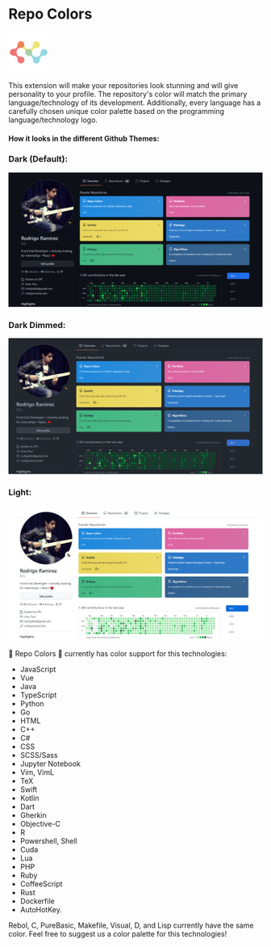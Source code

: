 # Repo Colors

<img  style="display:inline-block"  alt="Portfolio"  height="80px"  src="https://raw.githubusercontent.com/8rb/Repo-Colors/master/icons/128.png" /> 
 
This extension will make your repositories look stunning and will give personality to your profile. The repository's color will match the primary language/technology of its development. Additionally, every language has a carefully chosen unique color palette based on the programming language/technology logo.

#### How it looks in the different Github Themes:

### Dark (Default):

<img  style="display:inline-block"  alt="dark-theme" style="max-width:100%;" src="https://raw.githubusercontent.com/8rb/Repo-Colors/master/assets/Sample-Dark-Default.png" />

### Dark Dimmed:

<img  style="display:inline-block" alt="dark-dimmed" style="max-width:100%;" src="https://raw.githubusercontent.com/8rb/Repo-Colors/master/assets/Sample-Dark-Dimmed.png" />

### Light:

<img  style="display:inline-block" alt="Portfolio" style="max-width:100%;" src="https://raw.githubusercontent.com/8rb/Repo-Colors/master/assets/Sample-Light.png" />

🎨 Repo Colors 🎨 currently has color support for this technologies:

- JavaScript
- Vue
- Java
- TypeScript
- Python
- Go
- HTML
- C++
- C#
- CSS
- SCSS/Sass
- Jupyter Notebook
- Vim, VimL
- TeX
- Swift
- Kotlin
- Dart
- Gherkin
- Objective-C
- R
- Powershell, Shell
- Cuda
- Lua
- PHP
- Ruby
- CoffeeScript
- Rust
- Dockerfile
- AutoHotKey.

Rebol, C, PureBasic, Makefile, Visual, D, and Lisp currently have the same color. Feel free to suggest us a color palette for this technologies!